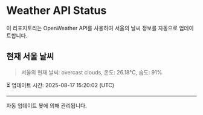 
# Weather API Status

이 리포지토리는 OpenWeather API를 사용하여 서울의 날씨 정보를 자동으로 업데이트합니다.

## 현재 서울 날씨
> 서울의 현재 날씨: overcast clouds, 온도: 26.18°C, 습도: 91%

⏳ 업데이트 시간: 2025-08-17 15:20:02 (UTC)

---
자동 업데이트 봇에 의해 관리됩니다.
